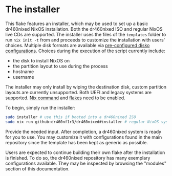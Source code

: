 # The installer

This flake features an installer, which may be used to set up a basic dr460nixed NixOS installation. Both the dr460nixed ISO and regular NixOS live CDs are supported.
The installer uses the files of the `templates` folder to run `nix init -t` from and proceeds to customize the installation with users' choices.
Multiple disk formats are available via [pre-configured disko configurations](https://github.com/dr460nf1r3/dr460nixed/tree/main/template/nixos/modules/disko).
Choices during the execution of the script currently include:

- the disk to install NixOS on
- the partition layout to use during the process
- hostname
- username

The installer may only install by wiping the destination disk, custom partition layouts are currently unsupported.
Both UEFI and legacy systems are supported. [Nix command](https://nixos.wiki/wiki/Nix_command) and [flakes](https://nixos.wiki/wiki/flakes) need to be enabled.

To begin, simply run the installer:

```sh
sudo installer # use this if booted into a dr460nixed ISO
sudo nix run github:dr460nf1r3/dr460nixed#installer # regular NixOS systems
```

Provide the needed input. After completion, a dr460nixed system is ready for you to use.
You may customize it with configurations found in the main repository since the template has been kept as generic as possible.

Users are expected to continue building their own flake after the installation is finished. To do so, the dr460nixed repository has many exemplary configurations available.
They may be inspected by browsing the "modules" section of this documentation.
